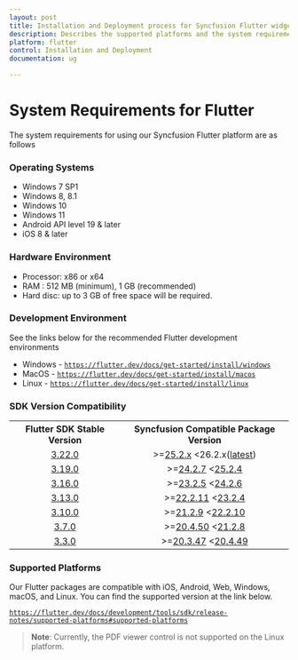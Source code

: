 ```yaml
---
layout: post
title: Installation and Deployment process for Syncfusion Flutter widgets
description: Describes the supported platforms and the system requirements to install the Syncfusion Flutter widgets.
platform: flutter
control: Installation and Deployment
documentation: ug

---
```


# System Requirements for Flutter

The system requirements for using our Syncfusion Flutter platform are as follows

### Operating Systems

* Windows 7 SP1
* Windows 8, 8.1
* Windows 10
* Windows 11
* Android API level 19 & later
* iOS 8 & later

### Hardware Environment

* Processor: x86 or x64
* RAM : 512 MB (minimum), 1 GB (recommended)
* Hard disc: up to 3 GB of free space will be required.

### Development Environment

See the links below for the recommended Flutter development environments

* Windows - [`https://flutter.dev/docs/get-started/install/windows`](https://docs.flutter.dev/get-started/install/windows)
* MacOS - [`https://flutter.dev/docs/get-started/install/macos`](https://docs.flutter.dev/get-started/install/macos)
* Linux - [`https://flutter.dev/docs/get-started/install/linux`](https://docs.flutter.dev/get-started/install/linux)

### SDK Version Compatibility

<table>
    <tr>
        <th style="text-align:center">Flutter SDK Stable Version</th>
        <th style="text-align:center">Syncfusion Compatible Package Version</th>
    </tr>
    <tr>
        <td style="text-align:center">
           <a href="https://storage.googleapis.com/flutter_infra_release/releases/stable/windows/flutter_windows_3.22.0-stable.zip">3.22.0</a>
        </td>
        <td style="text-align:center">>=<a href="https://pub.dev/packages/syncfusion_flutter_charts/versions/25.2.x">25.2.x</a> <26.2.x(<a href="https://pub.dev/packages?q=publisher%3Asyncfusion.com&page=2">latest</a>)
        </td>
    </tr>
      <tr>
        <td style="text-align:center">
           <a href="https://storage.googleapis.com/flutter_infra_release/releases/stable/windows/flutter_windows_3.19.0-stable.zip">3.19.0</a>
        </td>
        <td style="text-align:center">>=<a href="https://pub.dev/packages/syncfusion_flutter_charts/versions/24.2.7">24.2.7</a> <<a href="https://pub.dev/packages/syncfusion_flutter_charts/versions/25.2.4">25.2.4</a>
        </td>
    </tr>
      <tr>
        <td style="text-align:center">
           <a href="https://storage.googleapis.com/flutter_infra_release/releases/stable/windows/flutter_windows_3.16.0-stable.zip">3.16.0</a>
        </td>
        <td style="text-align:center">>=<a href="https://pub.dev/packages/syncfusion_flutter_charts/versions/23.2.5">23.2.5</a> <<a href="https://pub.dev/packages/syncfusion_flutter_charts/versions/24.2.6">24.2.6</a>
        </td>
    </tr>
     <tr>
        <td style="text-align:center">
           <a href="https://storage.googleapis.com/flutter_infra_release/releases/stable/windows/flutter_windows_3.13.0-stable.zip">3.13.0</a>
        </td>
        <td style="text-align:center">>=<a href="https://pub.dev/packages/syncfusion_flutter_charts/versions/22.2.11">22.2.11</a> <<a href="https://pub.dev/packages/syncfusion_flutter_charts/versions/23.2.4">23.2.4</a>
        </td>
    </tr>
     <tr>
        <td style="text-align:center">
           <a href="https://storage.googleapis.com/flutter_infra_release/releases/stable/windows/flutter_windows_3.10.0-stable.zip">3.10.0</a>
        </td>
        <td style="text-align:center">>=<a href="https://pub.dev/packages/syncfusion_flutter_charts/versions/21.2.9">21.2.9</a> <<a href="https://pub.dev/packages/syncfusion_flutter_charts/versions/22.2.10">22.2.10</a>
        </td>
    </tr>
     <tr>
        <td style="text-align:center">
           <a href="https://storage.googleapis.com/flutter_infra_release/releases/stable/windows/flutter_windows_3.7.0-stable.zip">3.7.0</a>
        </td>
        <td style="text-align:center">>=<a href="https://pub.dev/packages/syncfusion_flutter_charts/versions/20.4.50">20.4.50</a> <<a href="https://pub.dev/packages/syncfusion_flutter_charts/versions/21.2.8">21.2.8</a>
        </td>
    </tr>
     <tr>
        <td style="text-align:center">
           <a href="https://storage.googleapis.com/flutter_infra_release/releases/stable/windows/flutter_windows_3.3.0-stable.zip">3.3.0</a>
        </td>
        <td style="text-align:center">>=<a href="https://pub.dev/packages/syncfusion_flutter_charts/versions/20.3.47">20.3.47</a> <<a href="https://pub.dev/packages/syncfusion_flutter_charts/versions/20.4.49">20.4.49</a>
        </td>
    </tr>
</table>

### Supported Platforms

Our Flutter packages are compatible with iOS, Android, Web, Windows, macOS, and Linux. You can find the supported version at the link below.

[`https://flutter.dev/docs/development/tools/sdk/release-notes/supported-platforms#supported-platforms`](https://flutter.dev/docs/development/tools/sdk/release-notes/supported-platforms#supported-platforms)

>**Note**: Currently, the PDF viewer control is not supported on the Linux platform.
